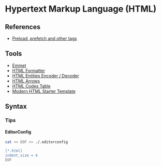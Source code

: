 # Hypertext Markup Language (HTML)

<!--
https://www.linkedin.com/learning/html-and-css-linking/hyperlinks-the-glue-connecting-the-world-wide-web
https://www.linkedin.com/learning/crafting-meaningful-html/craft-meaningful-html
-->

## References

- [Preload, prefetch and other <link> tags](https://3perf.com/blog/link-rels/)

## Tools

- [Emmet](/emmet.md)
- [HTML Formatter](https://webformatter.com/html)
- [HTML Entities Encoder / Decoder](https://www.web2generators.com/html-based-tools/online-html-entities-encoder-and-decoder)
- [HTML Arrows](https://www.toptal.com/designers/htmlarrows/)
- [HTML Codes Table](https://www.ascii.cl/htmlcodes.htm)
- [Modern HTML Starter Template](https://htmltemplate.site/)

## Syntax

### Tips

#### EditorConfig

```sh
cat << EOF >> ./.editorconfig

[*.html]
indent_size = 4
EOF
```
